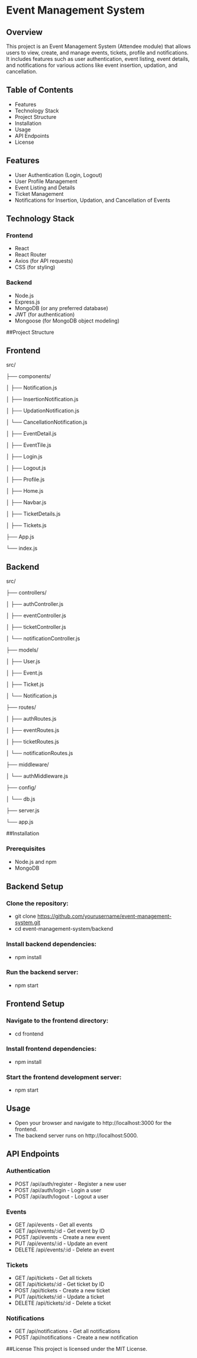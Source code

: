 # Event Management System
## Overview
This project is an Event Management System (Attendee module) that allows users to view, create, and manage events, tickets, profile and notifications. It includes features such as user authentication, event listing, event details, and notifications for various actions like event insertion, updation, and cancellation.

## Table of Contents
- Features
- Technology Stack
- Project Structure
- Installation
- Usage
- API Endpoints
- License

## Features
- User Authentication (Login, Logout)
- User Profile Management
- Event Listing and Details
- Ticket Management
- Notifications for Insertion, Updation, and Cancellation of Events

## Technology Stack
### Frontend
- React
- React Router
- Axios (for API requests)
- CSS (for styling)
### Backend
- Node.js
- Express.js
- MongoDB (or any preferred database)
- JWT (for authentication)
- Mongoose (for MongoDB object modeling)

##Project Structure
## Frontend

src/

├── components/

│     ├── Notification.js

│     ├── InsertionNotification.js

│     ├── UpdationNotification.js

│     └── CancellationNotification.js

│     ├── EventDetail.js

│     ├── EventTile.js

│     ├── Login.js

│     ├── Logout.js

│     ├── Profile.js

│     ├── Home.js

│     ├── Navbar.js

│     ├── TicketDetails.js

│     ├── Tickets.js

├── App.js

└── index.js

## Backend

src/

├── controllers/

│   ├── authController.js

│   ├── eventController.js

│   ├── ticketController.js

│   └── notificationController.js

├── models/

│   ├── User.js

│   ├── Event.js

│   ├── Ticket.js

│   └── Notification.js

├── routes/

│   ├── authRoutes.js

│   ├── eventRoutes.js

│   ├── ticketRoutes.js

│   └── notificationRoutes.js

├── middleware/

│   └── authMiddleware.js

├── config/

│   └── db.js

├── server.js

└── app.js

##Installation

### Prerequisites
- Node.js and npm
- MongoDB

## Backend Setup

### Clone the repository:

- git clone https://github.com/yourusername/event-management-system.git
- cd event-management-system/backend

### Install backend dependencies:

- npm install

### Run the backend server:

- npm start

## Frontend Setup
### Navigate to the frontend directory:

- cd frontend

### Install frontend dependencies:

- npm install

### Start the frontend development server:

- npm start

## Usage
- Open your browser and navigate to http://localhost:3000 for the frontend.
- The backend server runs on http://localhost:5000.

## API Endpoints
### Authentication
- POST /api/auth/register - Register a new user
- POST /api/auth/login - Login a user
- POST /api/auth/logout - Logout a user
### Events
- GET /api/events - Get all events
- GET /api/events/:id - Get event by ID
- POST /api/events - Create a new event
- PUT /api/events/:id - Update an event
- DELETE /api/events/:id - Delete an event
### Tickets
- GET /api/tickets - Get all tickets
- GET /api/tickets/:id - Get ticket by ID
- POST /api/tickets - Create a new ticket
- PUT /api/tickets/:id - Update a ticket
- DELETE /api/tickets/:id - Delete a ticket
### Notifications
- GET /api/notifications - Get all notifications
- POST /api/notifications - Create a new notification

##License
This project is licensed under the MIT License. 
